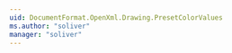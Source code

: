 ```yaml
---
uid: DocumentFormat.OpenXml.Drawing.PresetColorValues
ms.author: "soliver"
manager: "soliver"
---
```


